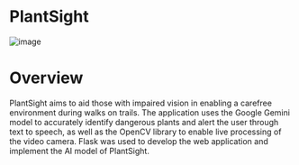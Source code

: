 # PlantSight
![image](https://github.com/user-attachments/assets/473e58fc-bd3f-4d5e-b5e5-c198e10481e1)

# Overview
PlantSight aims to aid those with impaired vision in enabling a carefree environment during walks on trails. The application uses the Google Gemini model to accurately identify dangerous plants and alert the user through text to speech, as well as the OpenCV library to enable live processing of the video camera. Flask was used to develop the web application and implement the AI model of PlantSight.
